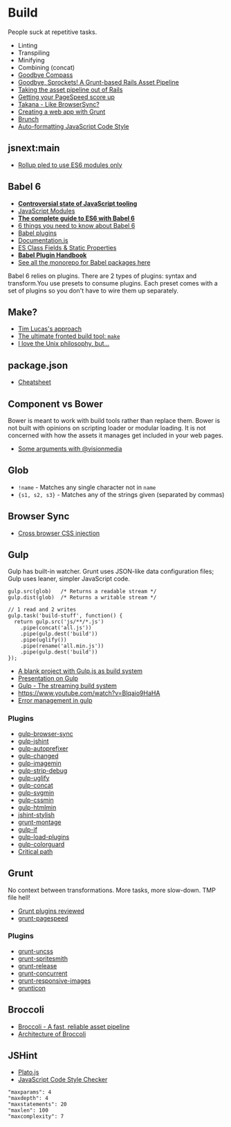 # Build

People suck at repetitive tasks.

* Linting
* Transpiling
* Minifying
* Combining (concat)
* [Goodbye Compass](http://bensmithett.com/goodbye-compass/)
* [Goodbye, Sprockets! A Grunt-based Rails Asset Pipeline](http://blog.pedago.com/2014/01/21/goodbye-sprockets-a-grunt-based-rails-asset-pipeline/)
* [Taking the asset pipeline out of Rails](http://pivotallabs.com/taking-asset-pipeline-rails/)
* [Getting your PageSpeed score up](https://www.youtube.com/watch?v=pNKnhBIVj4w)
* [Takana - Like BrowserSync?](http://usetakana.com/)
* [Creating a web app with Grunt](http://tech.tmw.co.uk/2014/10/creating-a-web-app-with-grunt-part-1/)
* [Brunch](http://brunch.io/)
* [Auto-formatting JavaScript Code Style](https://medium.com/@addyosmani/auto-formatting-javascript-code-style-fe0f98a923b8)

## jsnext:main

* [Rollup pled to use ES6 modules only](https://github.com/rollup/rollup/wiki/jsnext:main)

## Babel 6

* [**Controversial state of JavaScript tooling**](https://ponyfoo.com/articles/controversial-state-of-javascript-tooling)
* [JavaScript Modules](https://medium.com/@trek/last-week-i-had-a-small-meltdown-on-twitter-about-npms-future-plans-around-front-end-packaging-b424dd8d367a#.zellmlthw)
* [**The complete guide to ES6 with Babel 6**](http://jamesknelson.com/the-complete-guide-to-es6-with-babel-6/)
* [6 things you need to know about Babel 6](http://jamesknelson.com/the-six-things-you-need-to-know-about-babel-6/)
* [Babel plugins](https://www.npmjs.com/search?q=babel-plugin)
* [Documentation.js](https://github.com/documentationjs/documentation/blob/master/docs/GETTING_STARTED.md)
* [ES Class Fields & Static Properties](https://github.com/jeffmo/es-class-static-properties-and-fields)
* [**Babel Plugin Handbook**](https://github.com/thejameskyle/babel-plugin-handbook)
* [See all the monorepo for Babel packages here](https://github.com/babel/babel/tree/master/packages)

Babel 6 relies on plugins. There are 2 types of plugins: syntax and transform.You use presets to consume plugins. Each preset comes with a set of plugins so you don't have to wire them up separately.

## Make?

* [Tim Lucas's approach](https://gist.github.com/toolmantim/6200029)
* [The ultimate fronted build tool: `make`](https://algorithms.rdio.com/post/make/)
* [I love the Unix philosophy, but...](http://mntr.dk/2014/i-love-the-unix-philisophy-but/)

## package.json

* [Cheatsheet](http://package.json.jit.su/)

## Component vs Bower

Bower is meant to work with build tools rather than replace them.
Bower is not built with opinions on scripting loader or modular loading. It is not concerned with how the assets it manages get included in your web pages.

* [Some arguments with @visionmedia](https://github.com/bower/bower/pull/62)

## Glob

* `!name` - Matches any single character not in `name`
* `{s1, s2, s3}` - Matches any of the strings given (separated by commas)

## Browser Sync

* [Cross browser CSS injection](http://css-tricks.com/cross-browser-css-injection/)

## Gulp

Gulp has built-in watcher.
Grunt uses JSON-like data configuration files; Gulp uses leaner, simpler JavaScript code.

```
gulp.src(glob)   /* Returns a readable stream */
gulp.dist(glob)  /* Returns a writable stream */

// 1 read and 2 writes
gulp.task('build-stuff', function() {
  return gulp.src('js/**/*.js')
    .pipe(concat('all.js'))
    .pipe(gulp.dest('build'))
    .pipe(uglify())
    .pipe(rename('all.min.js'))
    .pipe(gulp.dest('build'))
});
```

* [A blank project with Gulp.js as build system](https://github.com/kyleconrad/blank-gulp)
* [Presentation on Gulp](http://slid.es/contra/gulp)
* [Gulp - The streaming build system](http://www.bram.us/2014/01/20/gulp-the-streaming-build-system/)
* https://www.youtube.com/watch?v=Blqaio9HaHA
* [Error management in gulp](https://gist.github.com/floatdrop/8269868)

### Plugins

* [gulp-browser-sync](https://github.com/shakyShane/gulp-browser-sync)
* [gulp-jshint](https://github.com/wearefractal/gulp-jshint)
* [gulp-autoprefixer](https://github.com/Metrime/gulp-autoprefixer)
* [gulp-changed](https://github.com/sindresorhus/gulp-changed)
* [gulp-imagemin](https://github.com/sindresorhus/gulp-imagemin)
* [gulp-strip-debug](https://github.com/sindresorhus/gulp-strip-debug)
* [gulp-uglify](https://github.com/terinjokes/gulp-uglify)
* [gulp-concat](https://github.com/wearefractal/gulp-concat)
* [gulp-svgmin](https://github.com/ben-eb/gulp-svgmin)
* [gulp-cssmin](https://github.com/chilijung/gulp-cssmin)
* [gulp-htmlmin](https://github.com/jonschlinkert/gulp-htmlmin)
* [jshint-stylish](https://github.com/sindresorhus/jshint-stylish)
* [grunt-montage](https://github.com/globaldev/grunt-montage)
* [gulp-if](https://github.com/robrich/gulp-if)
* [gulp-load-plugins](https://github.com/jackfranklin/gulp-load-plugins)
* [gulp-colorguard](https://github.com/pgilad/gulp-colorguard)
* [Critical path](https://github.com/addyosmani/critical)


## Grunt

No context between transformations. More tasks, more slow-down. TMP file hell!

* [Grunt plugins reviewed](http://cognition.happycog.com/article/grunt-plugins-reviewed)
* [grunt-pagespeed](https://github.com/jrcryer/grunt-pagespeed)

### Plugins

* [grunt-uncss](https://github.com/addyosmani/grunt-uncss)
* [grunt-spritesmith](https://github.com/Ensighten/grunt-spritesmith)
* [grunt-release](https://github.com/geddski/grunt-release)
* [grunt-concurrent](https://github.com/sindresorhus/grunt-concurrent)
* [grunt-responsive-images](https://github.com/andismith/grunt-responsive-images)
* [grunticon](http://www.grunticon.com/)

## Broccoli

* [Broccoli - A fast, reliable asset pipeline](https://github.com/joliss/broccoli)
* [Architecture of Broccoli](http://www.solitr.com/blog/2014/02/broccoli-first-release/)

## JSHint

* [Plato.js](https://github.com/es-analysis/plato)
* [JavaScript Code Style Checker](https://github.com/mdevils/node-jscs)

```
"maxparams": 4
"maxdepth": 4
"maxstatements": 20
"maxlen": 100
"maxcomplexity": 7
```